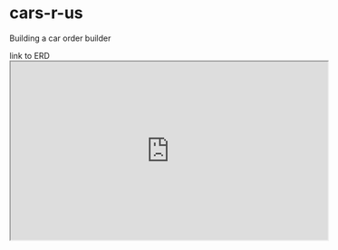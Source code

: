 # cars-r-us
Building a car order builder

link to ERD <iframe width="560" height="315" src='https://dbdiagram.io/embed/610810fa2ecb310fc3ba2c04'> </iframe>
